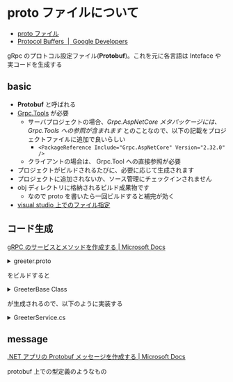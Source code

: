 # proto ファイルについて

- [proto ファイル](https://docs.microsoft.com/ja-jp/aspnet/core/grpc/basics?view=aspnetcore-6.0#proto-file)
- [Protocol Buffers  \|  Google Developers](https://developers.google.com/protocol-buffers)

gRpc のプロトコル設定ファイル(**Protobuf**)。これを元に各言語は Inteface や実コードを生成する

## basic

- **Protobuf** と呼ばれる
- [Grpc\.Tools](https://www.nuget.org/packages/Grpc.Tools/) が必要
  - サーバプロジェクトの場合、_Grpc.AspNetCore メタパッケージには、Grpc.Tools への参照が含まれます_ とのことなので、以下の記載をプロジェクトファイルに追加で良いらしい
    - `<PackageReference Include="Grpc.AspNetCore" Version="2.32.0" />`
  - クライアントの場合は、 Grpc.Tool への直接参照が必要
- プロジェクトがビルドされるたびに、必要に応じて生成されます
- プロジェクトに追加されないか、ソース管理にチェックインされません
- obj ディレクトリに格納されるビルド成果物です
  - なので proto を書いたら一回ビルドすると補完が効く
- [visual studio 上でのファイル指定](./gettingStart.md)

## コード生成

[gRPC のサービスとメソッドを作成する \| Microsoft Docs](https://docs.microsoft.com/ja-jp/aspnet/core/grpc/services?view=aspnetcore-6.0)

<details>

<summary>greeter.proto</summary>

```cs
syntax = "proto3";

service Greeter {
  rpc SayHello (HelloRequest) returns (HelloReply);
}

message HelloRequest {
  string name = 1;
}

message HelloReply {
  string message = 1;
}
```

</details>

をビルドすると

<details>

<summary>GreeterBase Class</summary>

```cs
public abstract partial class GreeterBase
{
    public virtual Task<HelloReply> SayHello(HelloRequest request, ServerCallContext context)
    {
        throw new RpcException(new Status(StatusCode.Unimplemented, ""));
    }
}

public class HelloRequest
{
public string Name { get; set; }
}

public class HelloReply
{
public string Message { get; set; }
}
```

</details>

が生成されるので、以下のように実装する

<details>
<summary>GreeterService.cs</summary>

```cs
public class GreeterService : GreeterBase
{
    public override Task<HelloReply> SayHello(HelloRequest request, ServerCallContext context)
    {
        return Task.FromResult(new HelloReply { Message = $"Hello {request.Name}" });
    }
}
```

</details>

## message

[\.NET アプリの Protobuf メッセージを作成する \| Microsoft Docs](https://docs.microsoft.com/ja-jp/aspnet/core/grpc/protobuf?view=aspnetcore-6.0)

protobuf 上での型定義のようなもの
